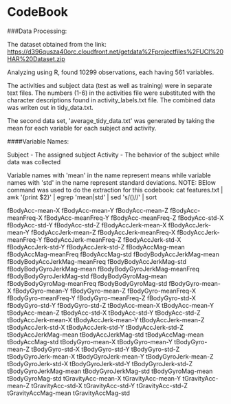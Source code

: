 CodeBook
========================================================

###Data Processing:

The dataset obtained from the link: https://d396qusza40orc.cloudfront.net/getdata%2Fprojectfiles%2FUCI%20HAR%20Dataset.zip 

Analyzing using R, found 10299 observations, each having 561 variables. 

The activities and subject data (test as well as training)  were in separate text files.  The numbers (1-6) in the activities file were substituted with the character descriptions found in activity_labels.txt file. The combined data was writen out in tidy_data.txt.


The second data set, 'average_tidy_data.txt' was generated by taking the mean for each variable for each subject and activity.


####Variable Names:

Subject  - The assigned subject
Activity - The behavior of the subject while data was collected

Variable names with 'mean' in the name represent means while variable names with 'std' in the name represent standard deviations. 
NOTE: BElow command was used to do the extraction for this codebook: 
      cat features.txt | awk '{print $2}' | egrep 'mean|std' | sed 's/()//'  | sort

   
<!-- -->
   fBodyAcc-mean-X
   fBodyAcc-mean-Y
   fBodyAcc-mean-Z
   fBodyAcc-meanFreq-X
   fBodyAcc-meanFreq-Y
   fBodyAcc-meanFreq-Z
   fBodyAcc-std-X
   fBodyAcc-std-Y
   fBodyAcc-std-Z
   fBodyAccJerk-mean-X
   fBodyAccJerk-mean-Y
   fBodyAccJerk-mean-Z
   fBodyAccJerk-meanFreq-X
   fBodyAccJerk-meanFreq-Y
   fBodyAccJerk-meanFreq-Z
   fBodyAccJerk-std-X
   fBodyAccJerk-std-Y
   fBodyAccJerk-std-Z
   fBodyAccMag-mean
   fBodyAccMag-meanFreq
   fBodyAccMag-std
   fBodyBodyAccJerkMag-mean
   fBodyBodyAccJerkMag-meanFreq
   fBodyBodyAccJerkMag-std
   fBodyBodyGyroJerkMag-mean
   fBodyBodyGyroJerkMag-meanFreq
   fBodyBodyGyroJerkMag-std
   fBodyBodyGyroMag-mean
   fBodyBodyGyroMag-meanFreq
   fBodyBodyGyroMag-std
   fBodyGyro-mean-X
   fBodyGyro-mean-Y
   fBodyGyro-mean-Z
   fBodyGyro-meanFreq-X
   fBodyGyro-meanFreq-Y
   fBodyGyro-meanFreq-Z
   fBodyGyro-std-X
   fBodyGyro-std-Y
   fBodyGyro-std-Z
   tBodyAcc-mean-X
   tBodyAcc-mean-Y
   tBodyAcc-mean-Z
   tBodyAcc-std-X
   tBodyAcc-std-Y
   tBodyAcc-std-Z
   tBodyAccJerk-mean-X
   tBodyAccJerk-mean-Y
   tBodyAccJerk-mean-Z
   tBodyAccJerk-std-X
   tBodyAccJerk-std-Y
   tBodyAccJerk-std-Z
   tBodyAccJerkMag-mean
   tBodyAccJerkMag-std
   tBodyAccMag-mean
   tBodyAccMag-std
   tBodyGyro-mean-X
   tBodyGyro-mean-Y
   tBodyGyro-mean-Z
   tBodyGyro-std-X
   tBodyGyro-std-Y
   tBodyGyro-std-Z
   tBodyGyroJerk-mean-X
   tBodyGyroJerk-mean-Y
   tBodyGyroJerk-mean-Z
   tBodyGyroJerk-std-X
   tBodyGyroJerk-std-Y
   tBodyGyroJerk-std-Z
   tBodyGyroJerkMag-mean
   tBodyGyroJerkMag-std
   tBodyGyroMag-mean
   tBodyGyroMag-std
   tGravityAcc-mean-X
   tGravityAcc-mean-Y
   tGravityAcc-mean-Z
   tGravityAcc-std-X
   tGravityAcc-std-Y
   tGravityAcc-std-Z
   tGravityAccMag-mean
   tGravityAccMag-std
